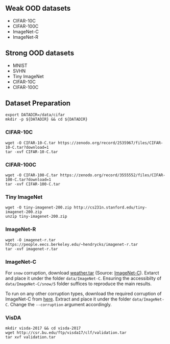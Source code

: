 

## Weak OOD datasets
* CIFAR-10C
* CIFAR-100C
* ImageNet-C
* ImageNet-R

## Strong OOD datasets
* MNIST
* SVHN
* Tiny ImageNet
* CIFAR-10C
* CIFAR-100C



## Dataset Preparation


```
export DATADIR=/data/cifar
mkdir -p ${DATADIR} && cd ${DATADIR}
```


### CIFAR-10C
```
wget -O CIFAR-10-C.tar https://zenodo.org/record/2535967/files/CIFAR-10-C.tar?download=1
tar -xvf CIFAR-10-C.tar
```

### CIFAR-100C
```
wget -O CIFAR-100-C.tar https://zenodo.org/record/3555552/files/CIFAR-100-C.tar?download=1
tar -xvf CIFAR-100-C.tar
```

### Tiny ImageNet
```
wget -O tiny-imagenet-200.zip http://cs231n.stanford.edu/tiny-imagenet-200.zip
unzip tiny-imagenet-200.zip
```

### ImageNet-R
```
wget -O imagenet-r.tar https://people.eecs.berkeley.edu/~hendrycks/imagenet-r.tar
tar -xvf imagenet-r.tar
```

### ImageNet-C


For `snow` corruption, download [weather.tar](https://zenodo.org/records/2235448/files/weather.tar?download=1)  (Source: [ImageNet-C](https://zenodo.org/records/2235448#.Yj2RO_co_mF)). Extarct and place it under the folder `data/ImageNet-C`. Ensuring the accessibilty of `data/ImageNet-C/snow/5` folder suffices to reproduce the main results.

To run on any other corruption types, download the required corruption of ImageNet-C from [here](https://zenodo.org/records/2235448#.Yj2RO_co_mF). Extract and place it under the folder `data/ImageNet-C`. Change the  `--corruption` argument accordingly.


### VisDA

```
mkdir visda-2017 && cd visda-2017
wget http://csr.bu.edu/ftp/visda17/clf/validation.tar
tar xvf validation.tar
```